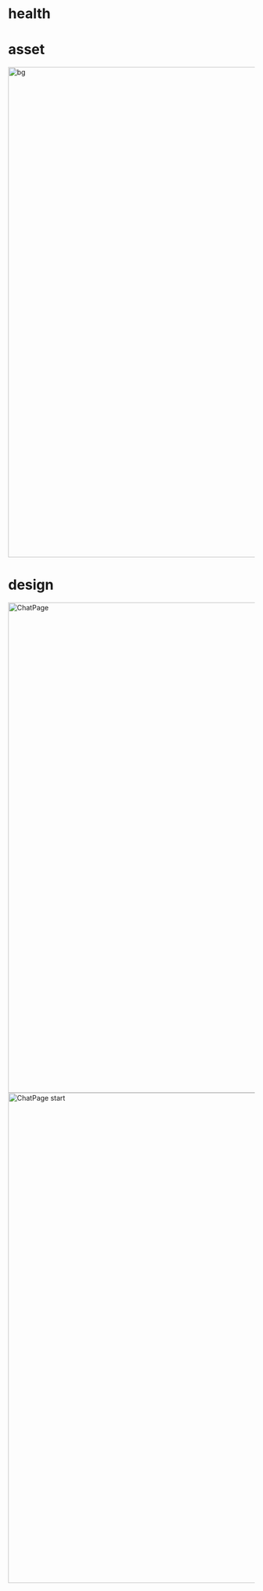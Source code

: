 # health
# asset
<img width="1000" alt="bg" src="https://github.com/onkar49/healthcare-chatbot/assets/63900543/c86df99c-cdcc-43aa-adf5-641f01f84668">

# design
<img width="1000" alt="ChatPage" src="https://github.com/onkar49/healthcare-chatbot/assets/63900543/1e19398a-c9ca-405e-b124-ced551604a92">
<img width="1000" alt="ChatPage start" src="https://github.com/onkar49/healthcare-chatbot/assets/63900543/e7f79381-93d8-40a6-a17b-6e50f2fc8de0">
